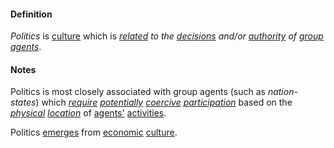 #### Definition

*Politics* is [culture](https://github.com/gcassel/Modular-Organization-Terminology/blob/master/terms/culture.md) which is *[related](https://github.com/gcassel/Modular-Organization-Terminology/blob/master/terms/relate.md) to the [decisions](https://github.com/gcassel/Modular-Organization-Terminology/blob/master/terms/decide.md) and/or [authority](https://github.com/gcassel/Modular-Organization-Terminology/blob/master/terms/authority.md) of [group agents](https://github.com/gcassel/Modular-Organization-Terminology/blob/master/compound-terms/group-agent.md)*.

#### Notes

Politics is most closely associated with group agents (such as *nation-states*) which *[require](https://github.com/gcassel/Modular-Organization-Terminology/blob/master/terms/require.md) [potentially](https://github.com/gcassel/Modular-Organization-Terminology/blob/master/terms/potential.md) [coercive](https://github.com/gcassel/Modular-Organization-Terminology/blob/master/terms/coercion.md) [participation](https://github.com/gcassel/Modular-Organization-Terminology/blob/master/terms/participate.md)* based on the *[physical](https://github.com/gcassel/Modular-Organization-Terminology/blob/master/terms/physical.md) [location](https://github.com/gcassel/Modular-Organization-Terminology/blob/master/terms/location.md)* of [agents'](https://github.com/gcassel/Modular-Organization-Terminology/blob/master/terms/agent.md) [activities](https://github.com/gcassel/Modular-Organization-Terminology/blob/master/terms/activity.md).

Politics [emerges](https://github.com/gcassel/Modular-Organization-Terminology/blob/master/terms/emergence.md) from [economic](https://github.com/gcassel/Modular-Organization-Terminology/blob/master/terms/economy.md) [culture](https://github.com/gcassel/Modular-Organization-Terminology/blob/master/terms/culture.md).
